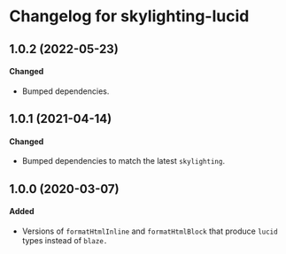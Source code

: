 # Changelog for skylighting-lucid

## 1.0.2 (2022-05-23)

#### Changed

- Bumped dependencies.

## 1.0.1 (2021-04-14)

#### Changed

- Bumped dependencies to match the latest `skylighting`.

## 1.0.0 (2020-03-07)

#### Added

- Versions of `formatHtmlInline` and `formatHtmlBlock` that produce `lucid`
  types instead of `blaze.`
